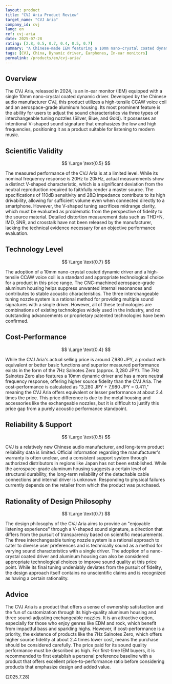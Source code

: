 ```yaml
---
layout: product
title: "CVJ Aria Product Review"
target_name: "CVJ Aria"
company_id: cvj
lang: en
ref: cvj-aria
date: 2025-07-28
rating: [2.8, 0.5, 0.7, 0.4, 0.5, 0.7]
summary: "A Chinese-made IEM featuring a 10mm nano-crystal coated dynamic driver. Characterized by its V-shaped sound signature and three interchangeable tuning nozzles."
tags: [CVJ, China, Dynamic driver, Earphones, In-ear monitors]
permalink: /products/en/cvj-aria/
---
```

## Overview

The CVJ Aria, released in 2024, is an in-ear monitor (IEM) equipped with a single 10mm nano-crystal coated dynamic driver. Developed by the Chinese audio manufacturer CVJ, this product utilizes a high-tensile CCAW voice coil and an aerospace-grade aluminum housing. Its most prominent feature is the ability for users to adjust the sound characteristics via three types of interchangeable tuning nozzles (Silver, Blue, and Gold). It possesses an intentional V-shaped sound signature that emphasizes the low and high frequencies, positioning it as a product suitable for listening to modern music.

## Scientific Validity

$$ \Large \text{0.5} $$

The measured performance of the CVJ Aria is at a limited level. While its nominal frequency response is 20Hz to 20kHz, actual measurements show a distinct V-shaped characteristic, which is a significant deviation from the neutral reproduction required to faithfully render a master source. The specifications of 110dB sensitivity and 28Ω impedance contribute to its high drivability, allowing for sufficient volume even when connected directly to a smartphone. However, the V-shaped tuning sacrifices midrange clarity, which must be evaluated as problematic from the perspective of fidelity to the source material. Detailed distortion measurement data such as THD+N, IMD, SNR, and crosstalk have not been released by the manufacturer, lacking the technical evidence necessary for an objective performance evaluation.

## Technology Level

$$ \Large \text{0.7} $$

The adoption of a 10mm nano-crystal coated dynamic driver and a high-tensile CCAW voice coil is a standard and appropriate technological choice for a product in this price range. The CNC-machined aerospace-grade aluminum housing helps suppress unwanted internal resonances and contributes to stable acoustic characteristics. The three interchangeable tuning nozzle system is a rational method for providing multiple sound signatures with a single driver. However, all of these technologies are combinations of existing technologies widely used in the industry, and no outstanding advancements or proprietary patented technologies have been confirmed.

## Cost-Performance

$$ \Large \text{0.4} $$

While the CVJ Aria's actual selling price is around 7,980 JPY, a product with equivalent or better basic functions and superior measured performance exists in the form of the 7Hz Salnotes Zero (approx. 3,280 JPY). The 7Hz Salnotes Zero also features a 10mm dynamic driver and has a more neutral frequency response, offering higher source fidelity than the CVJ Aria. The cost-performance is calculated as "3,280 JPY ÷ 7,980 JPY = 0.411," meaning the CVJ Aria offers equivalent or lesser performance at about 2.4 times the price. This price difference is due to the metal housing and accessories like the exchangeable nozzles, but it is difficult to justify this price gap from a purely acoustic performance standpoint.

## Reliability & Support

$$ \Large \text{0.5} $$

CVJ is a relatively new Chinese audio manufacturer, and long-term product reliability data is limited. Official information regarding the manufacturer's warranty is often unclear, and a consistent support system through authorized distributors in regions like Japan has not been established. While the aerospace-grade aluminum housing suggests a certain level of structural durability, the long-term reliability of the detachable cable connections and internal driver is unknown. Responding to physical failures currently depends on the retailer from which the product was purchased.

## Rationality of Design Philosophy

$$ \Large \text{0.7} $$

The design philosophy of the CVJ Aria aims to provide an "enjoyable listening experience" through a V-shaped sound signature, a direction that differs from the pursuit of transparency based on scientific measurements. The three interchangeable tuning nozzle system is a rational approach to cater to diverse user preferences and is technically sound as a method for varying sound characteristics with a single driver. The adoption of a nano-crystal coated driver and aluminum housing can also be considered appropriate technological choices to improve sound quality at this price point. While its final tuning undeniably deviates from the pursuit of fidelity, the design approach itself contains no unscientific claims and is recognized as having a certain rationality.

## Advice

The CVJ Aria is a product that offers a sense of ownership satisfaction and the fun of customization through its high-quality aluminum housing and three sound-adjusting exchangeable nozzles. It is an attractive option, especially for those who enjoy genres like EDM and rock, which benefit from impactful bass and sparkling highs. However, if cost-performance is a priority, the existence of products like the 7Hz Salnotes Zero, which offers higher source fidelity at about 2.4 times lower cost, means the purchase should be considered carefully. The price paid for its sound quality performance must be described as high. For first-time IEM buyers, it is recommended to first establish a personal preference baseline with a product that offers excellent price-to-performance ratio before considering products that emphasize design and added value.

(2025.7.28)
